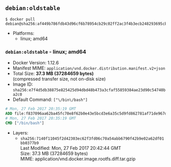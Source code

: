 ## `debian:oldstable`

```console
$ docker pull debian@sha256:af449b786fdb43d96cf6b78954cb29c02ff2ac3f4b3ecb248293695cbbc5a533
```

-	Platforms:
	-	linux; amd64

### `debian:oldstable` - linux; amd64

-	Docker Version: 1.12.6
-	Manifest MIME: `application/vnd.docker.distribution.manifest.v2+json`
-	Total Size: **37.3 MB (37284659 bytes)**  
	(compressed transfer size, not on-disk size)
-	Image ID: `sha256:e7f4d5db38875e825425d94dbd48b473a3cfaf55859384ae23d90c54740ba2c0`
-	Default Command: `["\/bin\/bash"]`

```dockerfile
# Mon, 27 Feb 2017 20:35:19 GMT
ADD file:f837096aa62ba45fc70e8f62b0e43e5bcd3e6a35c5d9fd862781af71de967db5 in / 
# Mon, 27 Feb 2017 20:35:19 GMT
CMD ["/bin/bash"]
```

-	Layers:
	-	`sha256:7140f11045f2d42303ec62f3fd06c70a54abb6790f42b9e02a62df01bb0377b9`  
		Last Modified: Mon, 27 Feb 2017 20:42:44 GMT  
		Size: 37.3 MB (37284659 bytes)  
		MIME: application/vnd.docker.image.rootfs.diff.tar.gzip
